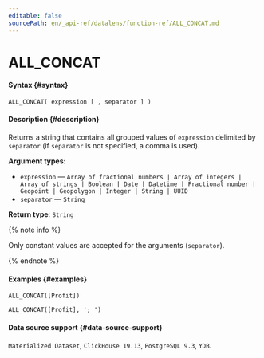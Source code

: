 ```yaml
---
editable: false
sourcePath: en/_api-ref/datalens/function-ref/ALL_CONCAT.md
---
```



# ALL_CONCAT



#### Syntax {#syntax}


```
ALL_CONCAT( expression [ , separator ] )
```

#### Description {#description}
Returns a string that contains all grouped values of `expression` delimited by `separator` (if `separator` is not specified, a comma is used).

**Argument types:**
- `expression` — `Array of fractional numbers | Array of integers | Array of strings | Boolean | Date | Datetime | Fractional number | Geopoint | Geopolygon | Integer | String | UUID`
- `separator` — `String`


**Return type**: `String`

{% note info %}

Only constant values are accepted for the arguments (`separator`).

{% endnote %}


#### Examples {#examples}

```
ALL_CONCAT([Profit])
```

```
ALL_CONCAT([Profit], '; ')
```


#### Data source support {#data-source-support}

`Materialized Dataset`, `ClickHouse 19.13`, `PostgreSQL 9.3`, `YDB`.
